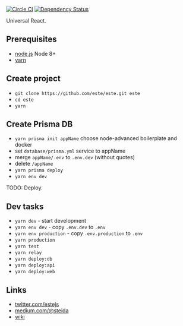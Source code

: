 [![Circle CI](https://img.shields.io/circleci/project/este/este/master.svg)](https://circleci.com/gh/este/este)
[![Dependency Status](https://david-dm.org/este/este.svg)](https://david-dm.org/este/este)

Universal React.

## Prerequisites

* [node.js](http://nodejs.org/) Node 8+
* [yarn](https://yarnpkg.com/)

## Create project

* `git clone https://github.com/este/este.git este`
* `cd este`
* `yarn`

## Create Prisma DB

* `yarn prisma init appName` choose node-advanced boilerplate and docker
* set `database/prisma.yml` service to appName
* merge `appName/.env` to `.env.dev` (without quotes)
* delete `/appName`
* `yarn prisma deploy`
* `yarn env dev`

TODO: Deploy.

## Dev tasks

* `yarn dev` - start development
* `yarn env dev` - copy `.env.dev` to `.env`
* `yarn env production` - copy `.env.production` to `.env`
* `yarn production`
* `yarn test`
* `yarn relay`
* `yarn deploy:db`
* `yarn deploy:api`
* `yarn deploy:web`

## Links

* [twitter.com/estejs](https://twitter.com/estejs)
* [medium.com/@steida](https://medium.com/@steida/)
* [wiki](https://github.com/este/este/wiki)
